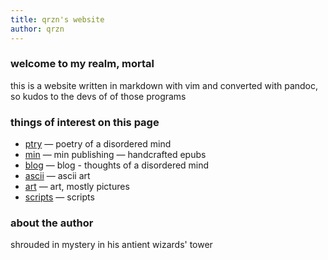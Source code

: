```yaml
---
title: qrzn's website
author: qrzn
---
```


### welcome to my realm, mortal

this is a website written in markdown with vim and converted with pandoc, so kudos to the devs of of those programs

### things of interest on this page

* [ptry](/ptry/ptry.html) &mdash; poetry of a disordered mind
* [min](/min/min.html) &mdash; min publishing &mdash; handcrafted epubs
* [blog](/blog/blog.html) &mdash; blog - thoughts of a disordered mind 
* [ascii](/ascii/ascii.html) &mdash; ascii art
* [art](/art/art.html) &mdash; art, mostly pictures
* [scripts](/scripts.html) &mdash; scripts

### about the author

shrouded in mystery in his antient wizards' tower
